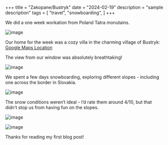 +++
title = "Zakopane/Bustryk"
date = "2024-02-19"
description = "sample description"
tags = [
    "travel",
    "snowboarding",
]
+++

We did a one week workation from Poland Tatra monutains.

![image](https://flckstorageaccount.blob.core.windows.net/photos/2024-02-19-zakopane-bustryk/PXL_20240219_140107926.jpg)

Our home for the week was a cozy villa in the charming village of Bustryk:
[Google Maps Location](https://maps.app.goo.gl/Rf9sM26TDjqgAqPFA)

The view from our window was absolutely breathtaking!

![image](https://flckstorageaccount.blob.core.windows.net/photos/2024-02-19-zakopane-bustryk/PXL_20240217_083449888.jpg)


We spent a few days snowboarding, exploring different slopes - including one across the border in Slovakia.

![image](https://flckstorageaccount.blob.core.windows.net/photos/2024-02-19-zakopane-bustryk/PXL_20240218_124926639.jpg)

The snow conditions weren’t ideal - I’d rate them around 4/10, but that didn’t stop us from having fun on the slopes.

![image](https://flckstorageaccount.blob.core.windows.net/photos/2024-02-19-zakopane-bustryk/PXL_20240224_142433114.jpg)

![image](https://flckstorageaccount.blob.core.windows.net/photos/2024-02-19-zakopane-bustryk/PXL_20240225_094409173.PORTRAIT.jpg)

Thanks for reading my first blog post!